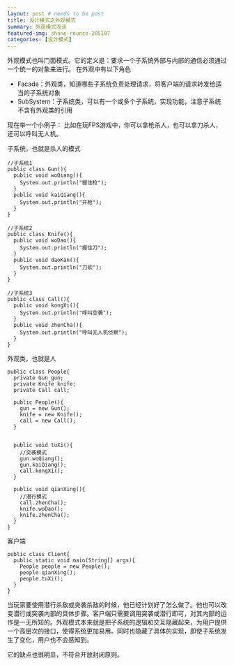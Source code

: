```yaml
---
layout: post # needs to be post
title: 设计模式之外观模式
summary: 外观模式浅谈
featured-img: shane-rounce-205187
categories: [设计模式]
---
```

外观模式也叫门面模式。它的定义是：要求一个子系统外部与内部的通信必须通过一个统一的对象来进行。
在外观中有以下角色
- Facade：外观类，知道哪些子系统负责处理请求，将客户端的请求转发给适当的子系统对象
- SubSystem：子系统类，可以有一个或多个子系统，实现功能，注意子系统不含有外观类的引用

现在举一个小例子：
比如在玩FPS游戏中，你可以拿枪杀人，也可以拿刀杀人，还可以呼叫无人机。

子系统，也就是杀人的模式
```
//子系统1
public class Gun(){
  public void woQiang(){
    System.out.println("握住枪");
  }
  public void kaiQiang(){
    System.out.println("开枪");
  }
}

//子系统2
public class Knife(){
  public void woDao(){
    System.out.println("握住刀");
  }
  public void daoKan(){
    System.out.println("刀砍");
  }
}

//子系统3
public class Call(){
  public void kongXi(){
    System.out.println("呼叫空袭");
  }
  public void zhenCha(){
    System.out.println("呼叫无人机侦察");
  }
}
```
外观类，也就是人
```
public class People{
  private Gun gun;
  private Knife knife;
  private Call call;

  public People(){
    gun = new Gun();
    knife = new Knife();
    call = new Call();
  }


  public void tuXi(){
    //突袭模式
    gun.woQiang();
    gun.kaiQiang();
    call.kongXi();
  }

  public void qianXing(){
    //潜行模式
    call.zhenCha();
    knife.woDao();
    knife.zhenCha();
  }
}
```
客户端
```
public class Client{
  public static void main(String[] args){
    People people = new People();
    people.qianXing();
    people.tuXi();
  }
}
```
当玩家要使用潜行杀敌或突袭杀敌的时候，他已经计划好了怎么做了。他也可以改变潜行或突袭内部的具体步骤。客户端只需要调用突袭或潜行即可，对其内部的运作是一无所知的。外观模式本来就是把子系统的逻辑和交互隐藏起来，为用户提供一个高层次的接口，使得系统更加易用。同时也隐藏了具体的实现，即使子系统发生了变化，用户也不会感知到。

它的缺点也很明显，不符合开放封闭原则。
